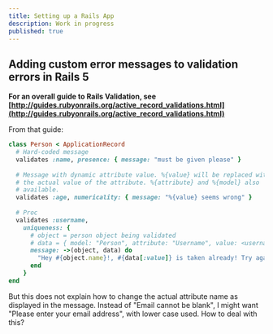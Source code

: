 ```yaml
---
title: Setting up a Rails App
description: Work in progress
published: true
---
```

## Adding custom error messages to validation errors in Rails 5

**For an overall guide to Rails Validation, see [http://guides.rubyonrails.org/active_record_validations.html](http://guides.rubyonrails.org/active_record_validations.html)**

From that guide:

```ruby
class Person < ApplicationRecord
  # Hard-coded message
  validates :name, presence: { message: "must be given please" }
 
  # Message with dynamic attribute value. %{value} will be replaced with
  # the actual value of the attribute. %{attribute} and %{model} also
  # available.
  validates :age, numericality: { message: "%{value} seems wrong" }
 
  # Proc
  validates :username,
    uniqueness: {
      # object = person object being validated
      # data = { model: "Person", attribute: "Username", value: <username> }
      message: ->(object, data) do
        "Hey #{object.name}!, #{data[:value]} is taken already! Try again #{Time.zone.tomorrow}"
      end
    }
end
```

But this does not explain how to change the actual attribute name as displayed in the message. Instead of "Email cannot be blank", I might want "Please enter your email address", with lower case used. How to deal with this?